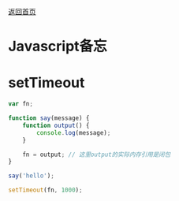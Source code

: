 [返回首页](../README.md)

# Javascript备忘

# setTimeout

```javascript
var fn;

function say(message) {
    function output() {
        console.log(message);
    }

    fn = output; // 这里output的实际内存引用是闭包
}

say('hello');

setTimeout(fn, 1000);
```

